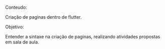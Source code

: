 Conteudo:

Criação de paginas dentro de flutter.

Objetivo: 

Entender a sintaxe na criação de paginas, realizando atividades propostas em sala de aula.


